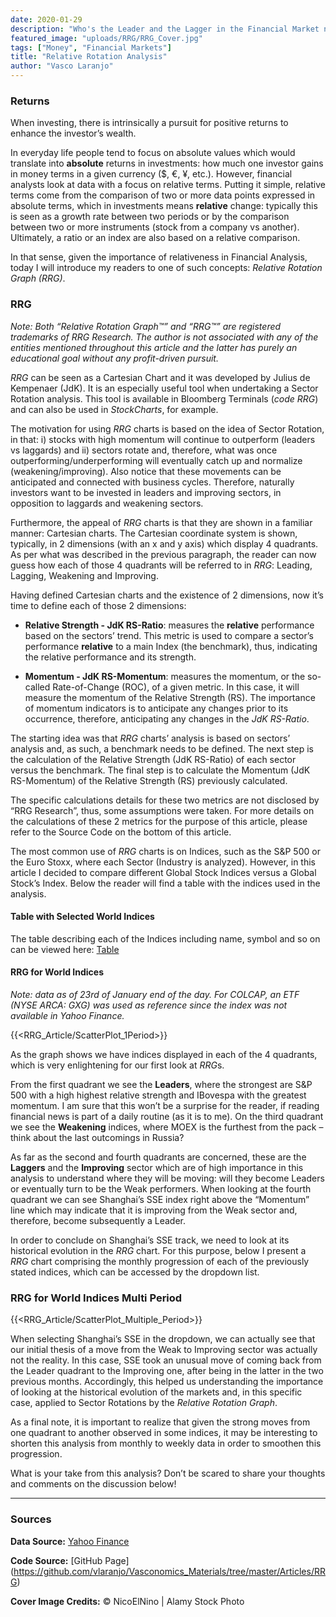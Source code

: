 ```yaml
---
date: 2020-01-29
description: "Who's the Leader and the Lagger in the Financial Market now?"
featured_image: "uploads/RRG/RRG_Cover.jpg"
tags: ["Money", "Financial Markets"]
title: "Relative Rotation Analysis"
author: "Vasco Laranjo"
---
```


### Returns

When investing, there is intrinsically a pursuit for positive returns to enhance the investor’s wealth. 

In everyday life people tend to focus on absolute values which would translate into **absolute** returns in investments: how much one investor gains in money terms in a given currency ($, €, ¥, etc.). However, financial analysts look at data with a focus on relative terms. Putting it simple, relative terms come from the comparison of two or more data points expressed in absolute terms, which in investments means **relative** change: typically this is seen as a growth rate between two periods or by the comparison between two or more instruments (stock from a company vs another). Ultimately, a ratio or an index are also based on a relative comparison.

In that sense, given the importance of relativeness in Financial Analysis, today I will introduce my readers to one of such concepts: *Relative Rotation Graph (RRG)*.

### RRG

*Note: Both “Relative Rotation Graph™” and “RRG™” are registered trademarks of RRG Research. The author is not associated with any of the entities mentioned throughout this article and the latter has purely an educational goal without any profit-driven pursuit.*

*RRG* can be seen as a Cartesian Chart and it was developed by Julius de Kempenaer (JdK). It is an especially useful tool when undertaking a Sector Rotation analysis. This tool is available in Bloomberg Terminals (*code RRG*) and can also be used in *StockCharts*, for example.

The motivation for using *RRG* charts is based on the idea of Sector Rotation, in that: i) stocks with high momentum will continue to outperform (leaders vs laggards) and ii) sectors rotate and, therefore, what was once outperforming/underperforming will eventually catch up and normalize (weakening/improving). Also notice that these movements can be anticipated and connected with business cycles. Therefore, naturally investors want to be invested in leaders and improving sectors, in opposition to laggards and weakening sectors.

Furthermore, the appeal of *RRG* charts is that they are shown in a familiar manner: Cartesian charts. The Cartesian coordinate system is shown, typically, in 2 dimensions (with an x and y axis) which display 4 quadrants. As per what was described in the previous paragraph, the reader can now guess how each of those 4 quadrants will be referred to in *RRG*: Leading, Lagging, Weakening and Improving. 

Having defined Cartesian charts and the existence of 2 dimensions, now it’s time to define each of those 2 dimensions:

* **Relative Strength - JdK RS-Ratio**: measures the **relative** performance based on the sectors’ trend. This metric is used to compare a sector’s performance **relative** to a main Index (the benchmark), thus, indicating the relative performance and its strength.

* **Momentum - JdK RS-Momentum**: measures the momentum, or the so-called Rate-of-Change (ROC), of a given metric. In this case, it will measure the momentum of the Relative Strength (RS). The importance of momentum indicators is to anticipate any changes prior to its occurrence, therefore, anticipating any changes in the *JdK RS-Ratio*.

The starting idea was that *RRG* charts’ analysis is based on sectors’ analysis and, as such, a benchmark needs to be defined. The next step is the calculation of the Relative Strength (JdK RS-Ratio) of each sector versus the benchmark. The final step is to calculate the Momentum (JdK RS-Momentum) of the Relative Strength (RS) previously calculated. 

The specific calculations details for these two metrics are not disclosed by “RRG Research”, thus, some assumptions were taken. For more details on the calculations of these 2 metrics for the purpose of this article, please refer to the Source Code on the bottom of this article.

The most common use of *RRG* charts is on Indices, such as the S&P 500 or the Euro Stoxx, where each Sector (Industry is analyzed). However, in this article I decided to compare different Global Stock Indices versus a Global Stock’s Index. Below the reader will find a table with the indices used in the analysis.

#### Table with Selected World Indices

The table describing each of the Indices including name, symbol and so on can be viewed here: [Table](https://github.com/vlaranjo/Vasconomics_Materials/blob/master/Articles/RRG/Stock_Indices.csv)

#### RRG for World Indices

*Note: data as of 23rd of January end of the day. For COLCAP, an ETF (NYSE ARCA: GXG) was used as reference since the index was not available in Yahoo Finance.*

{{<RRG_Article/ScatterPlot_1Period>}}

As the graph shows we have indices displayed in each of the 4 quadrants, which is very enlightening for our first look at *RRG*s.

From the first quadrant we see the **Leaders**, where the strongest are S&P 500 with a high highest relative strength and IBovespa with the greatest momentum. I am sure that this won’t be a surprise for the reader, if reading financial news is part of a daily routine (as it is to me). On the third quadrant we see the **Weakening** indices, where MOEX is the furthest from the pack – think about the last outcomings in Russia?

As far as the second and fourth quadrants are concerned, these are the **Laggers** and the **Improving** sector which are of high importance in this analysis to understand where they will be moving: will they become Leaders or eventually turn to be the Weak performers. When looking at the fourth quadrant we can see Shanghai’s SSE index right above the “Momentum” line which may indicate that it is improving from the Weak sector and, therefore, become subsequently a Leader.

In order to conclude on Shanghai’s SSE track, we need to look at its historical evolution in the *RRG* chart. For this purpose, below I present a *RRG* chart comprising the monthly progression of each of the previously stated indices, which can be accessed by the dropdown list.

### RRG for World Indices Multi Period

{{<RRG_Article/ScatterPlot_Multiple_Period>}}

When selecting Shanghai’s SSE in the dropdown, we can actually see that our initial thesis of a move from the Weak to Improving sector was actually not the reality. In this case, SSE took an unusual move of coming back from the Leader quadrant to the Improving one, after being in the latter in the two previous months. Accordingly, this helped us understanding the importance of looking at the historical evolution of the markets and, in this specific case, applied to Sector Rotations by the *Relative Rotation Graph*. 

As a final note, it is important to realize that given the strong moves from one quadrant to another observed in some indices, it may be interesting to shorten this analysis from monthly to weekly data in order to smoothen this progression.

What is your take from this analysis? Don’t be scared to share your thoughts and comments on the discussion below!

---
### Sources

**Data Source:** [Yahoo Finance](https://finance.yahoo.com/)

**Code Source:** 
[GitHub Page] (https://github.com/vlaranjo/Vasconomics_Materials/tree/master/Articles/RRG)

**Cover Image Credits:** © NicoElNino | Alamy Stock Photo